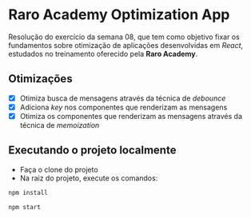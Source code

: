 # Raro Academy Optimization App

Resolução do exercício da semana 08, que tem como objetivo fixar os fundamentos
sobre otimização de aplicações desenvolvidas em _React_, estudados no treinamento
oferecido pela **Raro Academy**.

## Otimizações

- [x] Otimiza busca de mensagens através da técnica de _debounce_
- [x] Adiciona _key_ nos componentes que renderizam as mensagens
- [x] Otimiza os componentes que renderizam as mensagens através da técnica de _memoization_

## Executando o projeto localmente

- Faça o clone do projeto
- Na raiz do projeto, execute os comandos:

```bash
npm install
```

```bash
npm start
```
